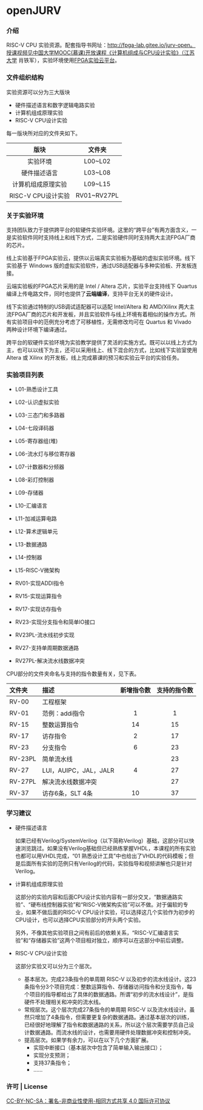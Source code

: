 # openJURV

### 介绍
RISC-V CPU 实验资源。配套指导书网址：http://fpga-lab.gitee.io/jurv-open。授课视频见中国大学MOOC(慕课)开放课程《计算机组成与CPU设计实验》（江苏大学 肖铁军），实验环境使用[FPGA实验云平台](http://welab.ujs.edu.cn/new/)。

### 文件组织结构
实验资源可以分为三大版块
  - 硬件描述语言和数字逻辑电路实验
  - 计算机组成原理实验
  - RISC-V CPU设计实验 

每一版块所对应的文件夹如下。

| 版块 |文件夹|
|:----:|:----:|
|实验环境| L00~L02 |
|硬件描述语言| L03~L08 |
|计算机组成原理实验| L09~L15 | 
|RISC-V CPU设计实验| RV01~RV27PL  |


### 关于实验环境
支持团队致力于提供跨平台的软硬件实验环境。这里的“跨平台”有两方面含义，一是实验软件同时支持线上和线下方式，二是实验硬件同时支持两大主流FPGA厂商的芯片。

线上实验基于FPGA实验云，提供以云端真实实验板为基础的虚拟实验环境。线下实验基于 Windows 版的虚拟实验软件，通过USB适配器与多种实验板、开发板连接。

云端实验板的FPGA芯片采用的是 Intel / Altera 芯片，实验平台支持线下 Quartus 编译上传电路文件，同时也提供了**云端编译**，支持平台无关的硬件设计。

线下实验通过特制的USB调试适配器可以适配 Intel/Altera 和 AMD/Xilinx 两大主流FPGA厂商的芯片和开发板，并且实验软件与线上环境有着相似的操作方式。所有实验项目中的范例充分考虑了可移植性，无需修改均可在 Quartus 和 Vivado 两种设计环境下编译通过。

跨平台的软硬件实验环境为实验教学提供了灵活的实施方式。既可以以线上方式为主，也可以以线下为主，还可以采用线上、线下混合的方式，比如线下实验室使用 Altera 或 Xilinx 的开发板，线上完成慕课的预习和实验云平台的实验任务。


### 实验项目列表

 - L01-熟悉设计工具
 - L02-认识虚拟实验
 - L03-三态门和多路器
 - L04-七段译码器
 - L05-寄存器组(堆)
 - L06-流水灯与移位寄存器
 - L07-计数器和分频器
 - L08-彩灯控制器
 - L09-存储器
 - L10-汇编语言
 - L11-加减运算电路
 - L12-算术逻辑单元
 - L13-数据通路
 - L14-控制器
 - L15-RISC-V微架构

 - RV01-实现ADDI指令
 - RV15-实现运算指令
 - RV17-实现访存指令
 - RV23-实现分支指令和简单IO接口
 - RV23PL-流水线初步实现
 - RV27-支持单周期数据通路
 - RV27PL-解决流水线数据冲突 

CPU部分的文件夹命名与支持的指令数量有关，见下表。

| 文件夹 | 描述 | 新增指令数 | 支持的指令数 |
| :----|:----|:----:|:----:|
|RV-00|工程框架| 
|RV-01|范例：addi指令| 1 | 1|
|RV-15|整数运算指令|  14| 15|
|RV-17|访存指令| 2 | 17 |
|RV-23|分支指令| 6 | 23 |
|RV-23PL|简单流水线|  | 23 |
|RV-27|LUI，AUIPC，JAL，JALR | 4 | 27 |
|RV-27PL| 解决流水线数据冲突 |   | 27 |
|RV-37|访存6条，SLT 4条| 10 | 37 | 



### 学习建议

- 硬件描述语言

    如果已经有Verilog/SystemVerilog（以下简称Verilog）基础，这部分可以快速浏览跳过。如果没有Verilog基础但已经熟练掌握VHDL，本课程的所有实验也都可以用VHDL完成，“01 熟悉设计工具”中也给出了VHDL的代码模板；但是后面所有实验的范例只有Verilog的代码，实验指导和视频讲解也只是针对Verilog。

- 计算机组成原理实验

    这部分的实验内容和后面CPU设计实验内容有一部分交叉，“数据通路实验”、“硬布线控制器实验”和“RISC-V微架构实验”可以不做。对于偏软的专业，如果不做后面的RISC-V CPU设计实验，可以选择这几个实验作为初步的CPU设计，也可以选择CPU实验部分的开头两个实验。

    另外，不像其他实验项目之间有前后的依赖关系，“RISC-V汇编语言实验”和“存储器实验”这两个项目相对独立，顺序可以在这部分中前后调整。

- RISC-V CPU设计实验

    这部分实验又可以分为三个层次。

  - 基本层次。完成23条指令的单周期 RISC-V 以及初步的流水线设计。这23条指令分3个项目完成：整数运算指令、存储器访问指令和分支指令，每个项目的指导都给出了具体的数据通路。所谓“初步的流水线设计”，是指硬件不处理相关和冲突的流水线。
  - 常规层次。这个层次完成27条指令的单周期 RISC-V 以及流水线设计。虽然只增加了4条指令，但需要更复杂的数据通路。通过基本层次的训练，已经很好地理解了指令和数据通路的关系，所以这个层次需要学员自己设计数据通路。而流水线的设计，也需要用硬件处理数据冲突和控制冲突。
  - 提高层次。如果学有余力，可以在以下几个方面扩展。
    - 实现中断接口（基本层次中包含了简单输入输出接口）；
    - 实现分支预测；
    - 支持37条指令；
    - ......

### 许可 | License

[CC-BY-NC-SA：署名-非商业性使用-相同方式共享 4.0 国际许可协议](https://creativecommons.org/licenses/by-nc-sa/4.0/deed.zh)